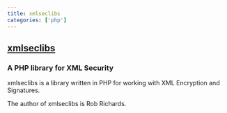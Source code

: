```yaml
---
title: xmlseclibs
categories: ['php']
---
```

## [xmlseclibs](https://github.com/robrichards/xmlseclibs)

### A PHP library for XML Security


xmlseclibs is a library written in PHP for working with XML Encryption and Signatures.

The author of xmlseclibs is Rob Richards.
